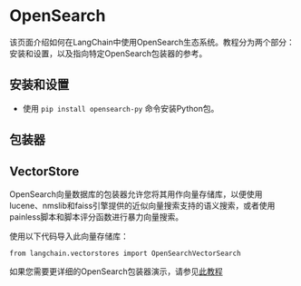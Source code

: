

OpenSearch
=============

该页面介绍如何在LangChain中使用OpenSearch生态系统。教程分为两个部分：安装和设置，以及指向特定OpenSearch包装器的参考。

安装和设置
---------------------

* 使用 `pip install opensearch-py` 命令安装Python包。

包装器
---------------------

VectorStore
---------------------

OpenSearch向量数据库的包装器允许您将其用作向量存储库，以便使用lucene、nmslib和faiss引擎提供的近似向量搜索支持的语义搜索，或者使用painless脚本和脚本评分函数进行暴力向量搜索。

使用以下代码导入此向量存储库：

```
from langchain.vectorstores import OpenSearchVectorSearch

```

如果您需要更详细的OpenSearch包装器演示，请参见[此教程](../modules/indexes/vectorstores/examples/opensearch)

